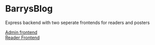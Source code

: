 # BarrysBlog
Express backend with two seperate frontends for readers and posters  

[Admin frontend](https://upbeat-neumann-61c68c.netlify.app/)  
[Reader Frontend](https://jolly-torvalds-e76ec6.netlify.app/)
